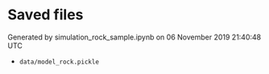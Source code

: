 # Saved files 


Generated by simulation_rock_sample.ipynb on 06 November 2019 21:40:48 UTC

*  `data/model_rock.pickle` 
